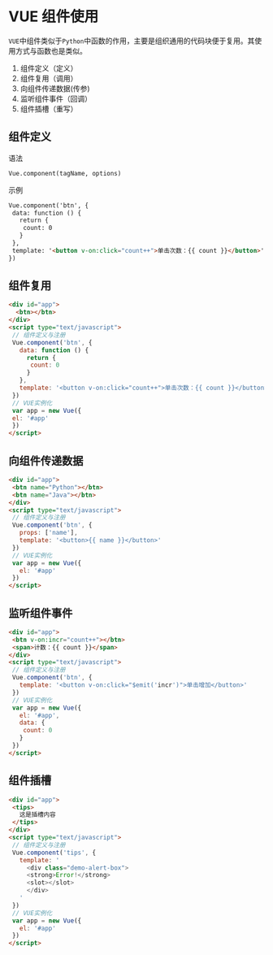 # VUE 组件使用

`VUE`中组件类似于`Python`中函数的作用，主要是组织通用的代码块便于复用。其使用方式与函数也是类似。
1. 组件定义（定义）
1. 组件复用（调用）
1. 向组件传递数据(传参)
1. 监听组件事件（回调）
1. 组件插槽（重写）

## 组件定义
语法
```html
Vue.component(tagName, options)
```
示例
```html
Vue.component('btn', { 
 data: function () { 
   return { 
    count: 0 
   } 
 }, 
 template: '<button v-on:click="count++">单击次数：{{ count }}</button>' 
})
```

## 组件复用
```html
<div id="app"> 
  <btn></btn> 
</div> 
<script type="text/javascript"> 
 // 组件定义与注册
 Vue.component('btn', { 
   data: function () { 
     return { 
      count: 0 
     } 
   }, 
   template: '<button v-on:click="count++">单击次数：{{ count }}</button>' 
 }) 
 // VUE实例化
 var app = new Vue({ 
 el: '#app' 
 })
</script>
```

## 向组件传递数据
```html
<div id="app"> 
 <btn name="Python"></btn> 
 <btn name="Java"></btn> 
</div> 
<script type="text/javascript"> 
 // 组件定义与注册
 Vue.component('btn', { 
   props: ['name'], 
   template: '<button>{{ name }}</button>' 
 }) 
 // VUE实例化
 var app = new Vue({ 
   el: '#app' 
 }) 
</script>
```

## 监听组件事件
```html
<div id="app"> 
 <btn v-on:incr="count++"></btn>
 <span>计数：{{ count }}</span>
</div> 
<script type="text/javascript"> 
 // 组件定义与注册
 Vue.component('btn', { 
   template: '<button v-on:click="$emit('incr')">单击增加</button>' 
 }) 
 // VUE实例化
 var app = new Vue({ 
   el: '#app',
   data: {
    count: 0
   }
 }) 
</script>
```

## 组件插槽
```html
<div id="app"> 
 <tips>
   这是插槽内容
 </tips>
</div> 
<script type="text/javascript"> 
 // 组件定义与注册
 Vue.component('tips', { 
   template: ' 
     <div class="demo-alert-box"> 
     <strong>Error!</strong> 
     <slot></slot> 
     </div> 
   ' 
 })
 // VUE实例化
 var app = new Vue({ 
   el: '#app'
 }) 
</script>
```
